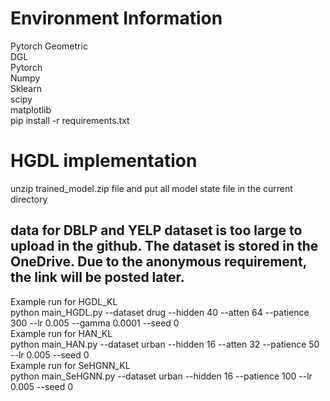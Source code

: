 # Environment Information
Pytorch Geometric <br />
DGL<br />
Pytorch<br />
Numpy<br />
Sklearn<br />
scipy<br />
matplotlib<br />
pip install -r requirements.txt
# HGDL implementation
unzip trained_model.zip file and put all model state file in the current directory
## data for DBLP and YELP dataset is too large to upload in the github. The dataset is stored in the OneDrive. Due to the anonymous requirement, the link will be posted later.


Example run for HGDL_KL<br />
python main_HGDL.py --dataset drug --hidden 40 --atten 64 --patience 300 --lr 0.005 --gamma 0.0001 --seed 0 <br />
Example run for HAN_KL<br />
python main_HAN.py --dataset urban --hidden 16 --atten 32 --patience 50 --lr 0.005 --seed 0 <br />
Example run for SeHGNN_KL<br />
 python main_SeHGNN.py --dataset urban --hidden 16 --patience 100 --lr 0.005 --seed 0 <br />

